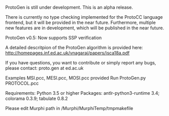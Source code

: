 ProtoGen is still under development. This is an alpha release. 

There is currently no type checking implemented for the ProtoCC language frontend, but it will be provided in the near future. Furthermore, multiple new features are in development, which will be published in the near future. 

ProtoGen v0.5: Now supports SSP verification 

A detailed descritpion of the ProtoGen algorithm is provided here: http://homepages.inf.ed.ac.uk/vnagaraj/papers/isca18a.pdf

If you have questions, you want to contribute or simply report any bugs, please contact: proto.gen at ed.ac.uk

Examples MSI.pcc, MESI.pcc, MOSI.pcc provided
Run ProtoGen.py PROTOCOL.pcc

Requirements:
Python 3.5 or higher
Packages: antlr-python3-runtime 3.4; colorama 0.3.9; tabulate 0.8.2

Please edit Murphi path in /Murphi/MurphiTemp/tmpmakefile

